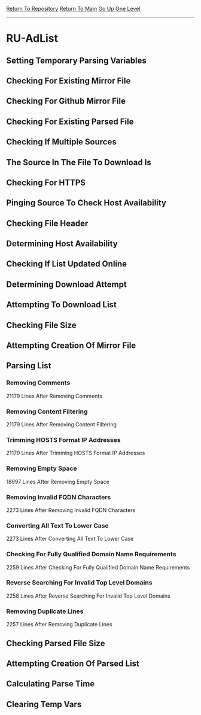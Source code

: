 [Return To Repository](https://github.com/deathbybandaid/piholeparser/)
[Return To Main](https://github.com/deathbybandaid/piholeparser/blob/master/RecentRunLogs/Mainlog.md)
[Go Up One Level](https://github.com/deathbybandaid/piholeparser/blob/master/RecentRunLogs/TopLevelScripts/30-Processing-External-Blacklists.md)
____________________________________
# RU-AdList
## Setting Temporary Parsing Variables
## Checking For Existing Mirror File
## Checking For Github Mirror File
## Checking For Existing Parsed File
## Checking If Multiple Sources
## The Source In The File To Download Is
## Checking For HTTPS
## Pinging Source To Check Host Availability
## Checking File Header
## Determining Host Availability
## Checking If List Updated Online
## Determining Download Attempt
## Attempting To Download List
## Checking File Size
## Attempting Creation Of Mirror File
## Parsing List
### Removing Comments
21179 Lines After Removing Comments
### Removing Content Filtering
21179 Lines After Removing Content Filtering
### Trimming HOSTS Format IP Addresses
21179 Lines After Trimming HOSTS Format IP Addresses
### Removing Empty Space
18997 Lines After Removing Empty Space
### Removing Invalid FQDN Characters
2273 Lines After Removing Invalid FQDN Characters
### Converting All Text To Lower Case
2273 Lines After Converting All Text To Lower Case
### Checking For Fully Qualified Domain Name Requirements
2259 Lines After Checking For Fully Qualified Domain Name Requirements
### Reverse Searching For Invalid Top Level Domains
2258 Lines After Reverse Searching For Invalid Top Level Domains
### Removing Duplicate Lines
2257 Lines After Removing Duplicate Lines
## Checking Parsed File Size
## Attempting Creation Of Parsed List
## Calculating Parse Time
## Clearing Temp Vars
